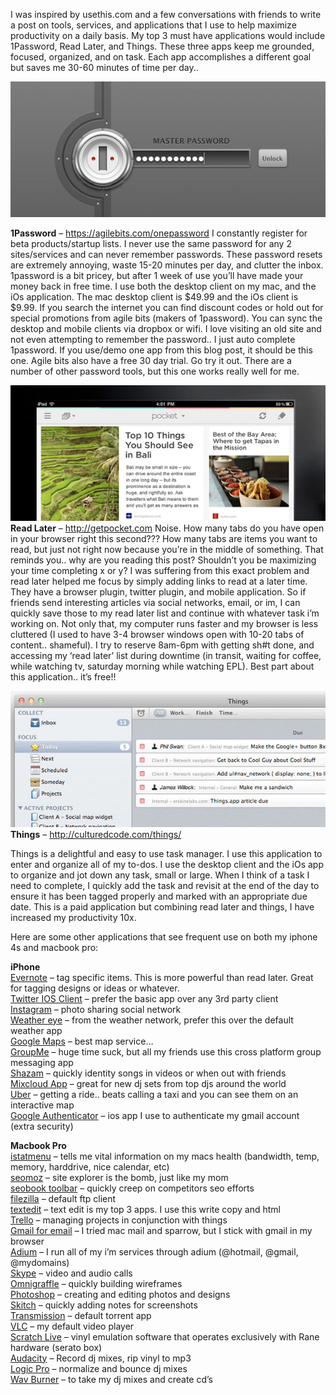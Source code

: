 I was inspired by usethis.com and a few conversations with friends to write a post on tools, services, and applications that I use to help maximize productivity on a daily basis. My top 3 must have applications would include 1Password, Read Later, and Things. These three apps keep me grounded, focused, organized, and on task. Each app accomplishes a different goal but saves me 30-60 minutes of time per day..

<!-- more -->

![](assets/img/uploads/2012/09/1password-make-kenny-save-time.jpg)

<strong>1Password</strong> – https://agilebits.com/onepassword
I constantly register for beta products/startup lists. I never use the same password for any 2 sites/services and can never remember passwords. These password resets are extremely annoying, waste 15-20 minutes per day, and clutter the inbox. 1password is a bit pricey, but after 1 week of use you’ll have made your money back in free time. I use both the desktop client on my mac, and the iOs application. The mac desktop client is $49.99 and the iOs client is $9.99. If you search the internet you can find discount codes or hold out for special promotions from agile bits (makers of 1password). You can sync the desktop and mobile clients via dropbox or wifi. I love visiting an old site and not even attempting to remember the password.. I just auto complete 1password. If you use/demo one app from this blog post, it should be this one. Agile bits also have a free 30 day trial. Go try it out. There are a number of other password tools, but this one works really well for me.

![](assets/img/uploads/2012/09/readlate-make-kenny-not-get-distracted.jpg)
<strong>Read Later</strong> – http://getpocket.com
Noise. How many tabs do you have open in your browser right this second??? How many tabs are items you want to read, but just not right now because you’re in the middle of something. That reminds you.. why are you reading this post? Shouldn’t you be maximizing your time completing x or y? I was suffering from this exact problem and read later helped me focus by simply adding links to read at a later time. They have a browser plugin, twitter plugin, and mobile application. So if friends send interesting articles via social networks, email, or im, I can quickly save those to my read later list and continue with whatever task i’m working on. Not only that, my computer runs faster and my browser is less cluttered (I used to have 3-4 browser windows open with 10-20 tabs of content.. shameful). I try to reserve 8am-6pm with getting sh#t done, and accessing my ‘read later’ list during downtime (in transit, waiting for coffee, while watching tv, saturday morning while watching EPL). Best part about this application.. it’s free!!


![](assets/img/uploads/2012/09/things-app-make-kenny-productive.jpg)
<strong>Things</strong> – http://culturedcode.com/things/

Things is a delightful and easy to use task manager. I use this application to enter and organize all of my to-dos. I use the desktop client and the iOs app to organize and jot down any task, small or large. When I think of a task I need to complete, I quickly add the task and revisit at the end of the day to ensure it has been tagged properly and marked with an appropriate due date. This is a paid application but combining read later and things, I have increased my productivity 10x.


Here are some other applications that see frequent use on both my iphone 4s and macbook pro:

<p><strong>iPhone</strong><br />
<a href="http://evernote.com/" rel="nofollow">Evernote</a> &#8211; tag specific items. This is more powerful than read later. Great for tagging designs or ideas or whatever.<br />
<a href="http://itunes.apple.com/us/app/twitter/id333903271?mt=8" rel="nofollow">Twitter IOS Client</a> &#8211; prefer the basic app over any 3rd party client<br />
<a href="http://instagram.com/" rel="nofollow">Instagram</a> &#8211; photo sharing social network<br />
<a href="http://www.theweathernetwork.com/weatherapps/weathereye_iphone" rel="nofollow">Weather eye</a> &#8211; from the weather network, prefer this over the default weather app<br />
<a href="http://www.apple.com/iphone/built-in-apps/maps-compass.html" rel="nofollow">Google Maps</a> &#8211; best map service&#8230;<br />
<a href="http://groupme.com/" rel="nofollow">GroupMe</a> &#8211; huge time suck, but all my friends use this cross platform group messaging app<br />
<a href="http://www.shazam.com/" rel="nofollow">Shazam</a> &#8211; quickly identity songs in videos or when out with friends<br />
<a href="http://www.mixcloud.com/iphone/" rel="nofollow">Mixcloud App</a> &#8211; great for new dj sets from top djs around the world<br />
<a href="https://www.uber.com/" rel="nofollow">Uber</a> &#8211; getting a ride.. beats calling a taxi and you can see them on an interactive map<br />
<a href="http://support.google.com/accounts/bin/answer.py?hl=en&amp;answer=1066447" rel="nofollow">Google Authenticator</a> &#8211; ios app I use to authenticate my gmail account (extra security)</p>
<p><strong>Macbook Pro</strong><br />
<a href="http://bjango.com/mac/istatmenus/" rel="nofollow">istatmenu</a> &#8211; tells me vital information on my macs health (bandwidth, temp, memory, harddrive, nice calendar, etc)<br />
<a href="http://seomoz.org" rel="nofollow">seomoz</a> &#8211; site explorer is the bomb, just like my mom<br />
<a href="http://tools.seobook.com/seo-toolbar/" rel="nofollow">seobook toolbar</a> &#8211; quickly creep on competitors seo efforts<br />
<a href="http://filezilla-project.org/" rel="nofollow">filezilla</a> &#8211; default ftp client<br />
<a href="http://en.wikipedia.org/wiki/TextEdit" rel="nofollow">textedit</a> &#8211; text edit is my top 3 apps. I use this write copy and html<br />
<a href="https://trello.com/" rel="nofollow">Trello</a> &#8211; managing projects in conjunction with things<br />
<a href="http://google.com/mail" rel="nofollow">Gmail for email</a> &#8211; I tried mac mail and sparrow, but I stick with gmail in my browser<br />
<a href="http://adium.im/" rel="nofollow">Adium</a> &#8211; I run all of my i&#8217;m services through adium (@hotmail, @gmail, @mydomains)<br />
<a href="http://www.skype.com/" rel="nofollow">Skype</a> &#8211; video and audio calls<br />
<a href="http://www.omnigroup.com/products/omnigraffle/" rel="nofollow">Omnigraffle</a> &#8211; quickly building wireframes<br />
<a href="http://www.photoshop.com/" rel="nofollow">Photoshop</a> &#8211; creating and editing photos and designs<br />
<a href="http://skitch.com/" rel="nofollow">Skitch</a> &#8211; quickly adding notes for screenshots<br />
<a href="http://www.transmissionbt.com/" rel="nofollow">Transmission</a> &#8211; default torrent app<br />
<a href="http://www.videolan.org/vlc/index.html" rel="nofollow">VLC</a> &#8211; my default video player<br />
<a href="http://serato.com/scratchlive" rel="nofollow">Scratch Live</a> &#8211; vinyl emulation software that operates exclusively with Rane hardware (serato box)<br />
<a href="http://audacity.sourceforge.net/" rel="nofollow">Audacity</a> &#8211; Record dj mixes, rip vinyl to mp3<br />
<a href="http://www.apple.com/logicpro/" rel="nofollow">Logic Pro</a> &#8211; normalize and bounce dj mixes<br />
<a href="http://en.wikipedia.org/wiki/WaveBurner" rel="nofollow">Wav Burner</a> &#8211; to take my dj mixes and create cd&#8217;s</p>


